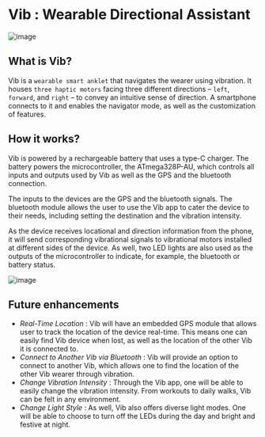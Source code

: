 # Vib : Wearable Directional Assistant

![image](https://github.com/user-attachments/assets/dd931122-ff3b-4bf1-a659-7b5e057d0389)

## What is Vib? 
Vib is a ```wearable smart anklet``` that navigates the wearer using vibration. 
It houses ```three haptic motors``` facing three different directions – ```left```, ```forward```, and ```right``` – to convey an intuitive sense of direction. 
A smartphone connects to it and enables the navigator mode, as well as the customization of features.

## How it works? 
Vib is powered by a rechargeable battery that uses a type-C charger. The battery powers the microcontroller, the ATmega328P-AU, which controls all inputs and outputs used by Vib as well as the GPS and the bluetooth connection. 

The inputs to the devices are the GPS and the bluetooth signals. 
The bluetooth module allows the user to use the Vib app to cater the device to their needs, including setting the destination and the vibration intensity. 

As the device receives locational and direction information from the phone, it will send corresponding vibrational signals to vibrational motors installed at different sides of the device. 
As well, two LED lights are also used as the outputs of the microcontroller to indicate, for example, the bluetooth or battery status. 

![image](https://github.com/user-attachments/assets/f7642dc9-3b13-454c-8644-50d888046f85)

## Future enhancements
* _Real-Time Location_ : Vib will have an embedded GPS module that allows user to track the location of the device real-time.
  This means one can easily find Vib device when lost, as well as the location of the other Vib it is connected to.
* _Connect to Another Vib via Bluetooth_ : Vib will provide an option to connect to another Vib, which allows one to find the location of the other Vib wearer through vibration.
* _Change Vibration Intensity_ : Through the Vib app, one will be able to easily change the vibration intensity. From workouts to daily walks, Vib can be felt in any environment.
* _Change Light Style_ : As well, Vib also offers diverse light modes. One will be able to choose to turn off the LEDs during the day and bright and festive at night. 


